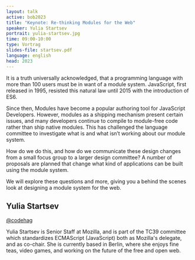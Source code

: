 ```yaml
---
layout: talk
active: bob2023
title: "Keynote: Re-thinking Modules for the Web"
speaker: Yulia Startsev
portrait: yulia-startsev.jpg
time: 09:00-10:00
type: Vortrag
slides-file: startsev.pdf
language: english
head: 2023
---
```


It is a truth universally acknowledged, that a programming language
with more than 100 users must be in want of a module
system. JavaScript, first released in 1995, resisted this natural law
until 2015 with the introduction of ES6.

Since then, Modules have become a popular authoring tool for
JavaScript Developers. However, modules as a shipping mechanism
present certain issues, and many developers continue to compile to
module-free code rather than ship native modules. This has challenged
the language committee to investigate what is and what isn’t working
about our module system.

How do we do this, and how do we communicate these design changes from a
small focus group to a larger design committee? A number of proposals are
planned that change what kind of applications can be built using the module
system.

We will explore these questions and more, giving you a behind the scenes
look at designing a module system for the web.

## Yulia Startsev

[@codehag](http://twitter.com/codehag)

Yulia Startsev is Senior Staff at Mozilla, and is part
of the TC39 committee which standardizes ECMAScript (JavaScript) both as
Mozilla's delegate, and as co-chair. She is currently based in Berlin,
where she enjoys fine teas, video games, and working on the future of the
free and open web.
